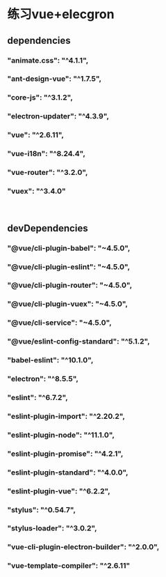 # 练习vue+elecgron

## dependencies
### "animate.css": "^4.1.1",
### "ant-design-vue": "^1.7.5",
### "core-js": "^3.1.2",
### "electron-updater": "^4.3.9",
### "vue": "^2.6.11",
### "vue-i18n": "^8.24.4",
### "vue-router": "^3.2.0",
### "vuex": "^3.4.0"
<br>

## devDependencies
### "@vue/cli-plugin-babel": "~4.5.0",
### "@vue/cli-plugin-eslint": "~4.5.0",
### "@vue/cli-plugin-router": "~4.5.0",
### "@vue/cli-plugin-vuex": "~4.5.0",
### "@vue/cli-service": "~4.5.0",
### "@vue/eslint-config-standard": "^5.1.2",
### "babel-eslint": "^10.1.0",
### "electron": "^8.5.5",
### "eslint": "^6.7.2",
### "eslint-plugin-import": "^2.20.2",
### "eslint-plugin-node": "^11.1.0",
### "eslint-plugin-promise": "^4.2.1",
### "eslint-plugin-standard": "^4.0.0",
### "eslint-plugin-vue": "^6.2.2",
### "stylus": "^0.54.7",
### "stylus-loader": "^3.0.2",
### "vue-cli-plugin-electron-builder": "^2.0.0",
### "vue-template-compiler": "^2.6.11"
